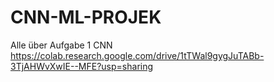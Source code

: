 # CNN-ML-PROJEK
Alle über Aufgabe 1 CNN
https://colab.research.google.com/drive/1tTWal9gygJuTABb-3TjAHWvXwIE--MFE?usp=sharing
